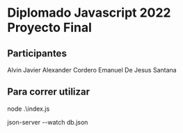 # Diplomado Javascript 2022 Proyecto Final

## Participantes

Alvin Javier
Alexander Cordero
Emanuel De Jesus Santana

## Para correr utilizar

node .\index.js

json-server --watch db.json
